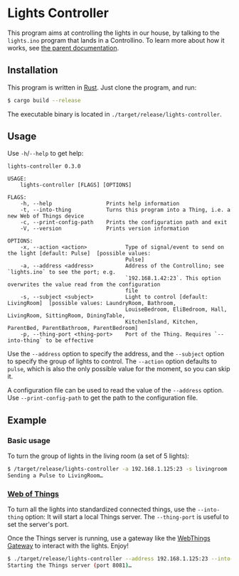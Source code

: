# Lights Controller

This program aims at controlling the lights in our house, by talking
to the `lights.ino` program that lands in a Controllino. To learn more
about how it works, see [the parent documentation](../).

## Installation

This program is written in [Rust](https://www.rust-lang.org/). Just
clone the program, and run:

```sh
$ cargo build --release
```

The executable binary is located in
`./target/release/lights-controller`.

## Usage

Use `-h`/`--help` to get help:

```
lights-controller 0.3.0

USAGE:
    lights-controller [FLAGS] [OPTIONS]

FLAGS:
    -h, --help                 Prints help information
    -t, --into-thing           Turns this program into a Thing, i.e. a new Web of Things device
    -c, --print-config-path    Prints the configuration path and exit
    -V, --version              Prints version information

OPTIONS:
    -x, --action <action>            Type of signal/event to send on the light [default: Pulse]  [possible values:
                                     Pulse]
    -a, --address <address>          Address of the Controllino; see `lights.ino` to see the port; e.g.
                                     `192.168.1.42:23`. This option overwrites the value read from the configuration
                                     file
    -s, --subject <subject>          Light to control [default: LivingRoom]  [possible values: LaundryRoom, Bathroom,
                                     LouiseBedroom, EliBedroom, Hall, LivingRoom, SittingRoom, DiningTable,
                                     KitchenIsland, Kitchen, ParentBed, ParentBathroom, ParentBedroom]
    -p, --thing-port <thing-port>    Port of the Thing. Requires `--into-thing` to be effective
```

Use the `--address` option to specify the address, and the `--subject`
option to specify the group of lights to control. The `--action`
option defaults to `pulse`, which is also the only possible value for
the moment, so you can skip it.

A configuration file can be used to read the value of the `--address`
option. Use `--print-config-path` to get the path to the configuration
file.

## Example

### Basic usage

To turn the group of lights in the living room (a set of 5 lights):

```sh
$ /target/release/lights-controller -a 192.168.1.125:23 -s livingroom
Sending a Pulse to LivingRoom…
```

### [Web of Things](https://www.w3.org/WoT/)

To turn all the lights into standardized connected things, use the
`--into-thing` option: It will start a local Things server. The
`--thing-port` is useful to set the server's port.

Once the Things server is running, use a gateway like the [WebThings
Gateway](https://iot.mozilla.org/gateway/) to interact with the
lights. Enjoy!

```sh
$ ./target/release/lights-controller --address 192.168.1.125:23 --into-thing --thing-port 8081
Starting the Things server (port 8081)…
```
